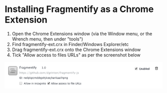 # Installing Fragmentify as a Chrome Extension

1. Open the Chrome Extensions window (via the Window menu, or the Wrench menu,
then under "tools")
2. Find fragmentify-ext.crx in Finder/Windows Explorer/etc
3. Drag fragmentify-ext.crx onto the Chrome Extensions window
4. Tick "Allow access to files URLs" as per the screenshot below

![the installed extension](installed-ext.png)

